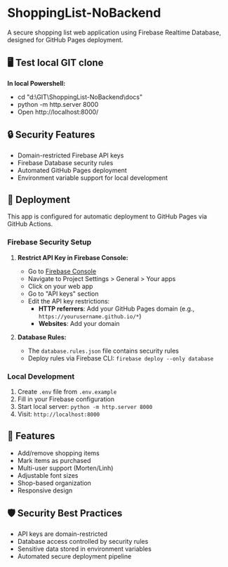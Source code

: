 # ShoppingList-NoBackend

A secure shopping list web application using Firebase Realtime Database, designed for GitHub Pages deployment.

## 🖥 Test local GIT clone

**In local Powershell:**
- cd "d:\GIT\ShoppingList-NoBackend\docs"
- python -m http.server 8000
- Open http://localhost:8000/

## 🔒 Security Features

- Domain-restricted Firebase API keys
- Firebase Database security rules
- Automated GitHub Pages deployment
- Environment variable support for local development

## 🚀 Deployment

This app is configured for automatic deployment to GitHub Pages via GitHub Actions.

### Firebase Security Setup

1. **Restrict API Key in Firebase Console:**
   - Go to [Firebase Console](https://console.firebase.google.com)
   - Navigate to Project Settings > General > Your apps
   - Click on your web app
   - Go to "API keys" section
   - Edit the API key restrictions:
     - **HTTP referrers**: Add your GitHub Pages domain (e.g., `https://yourusername.github.io/*`)
     - **Websites**: Add your domain

2. **Database Rules:**
   - The `database.rules.json` file contains security rules
   - Deploy rules via Firebase CLI: `firebase deploy --only database`

### Local Development

1. Create `.env` file from `.env.example`
2. Fill in your Firebase configuration
3. Start local server: `python -m http.server 8000`
4. Visit: `http://localhost:8000`

## 📱 Features

- Add/remove shopping items
- Mark items as purchased
- Multi-user support (Morten/Linh)
- Adjustable font sizes
- Shop-based organization
- Responsive design

## 🛡️ Security Best Practices

- API keys are domain-restricted
- Database access controlled by security rules
- Sensitive data stored in environment variables
- Automated secure deployment pipeline
